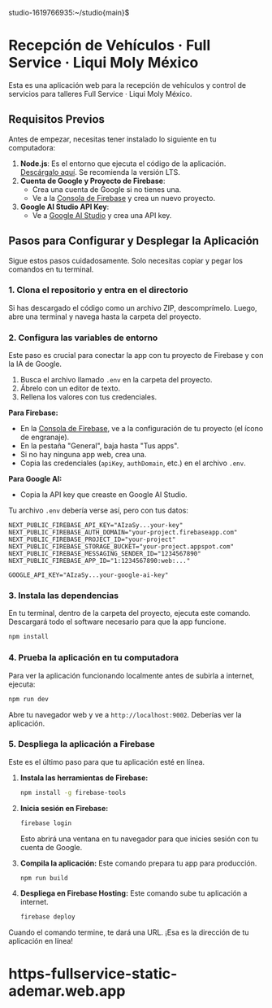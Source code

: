 studio-1619766935:~/studio{main}$
# Recepción de Vehículos · Full Service · Liqui Moly México

Esta es una aplicación web para la recepción de vehículos y control de servicios para talleres Full Service · Liqui Moly México.

## Requisitos Previos

Antes de empezar, necesitas tener instalado lo siguiente en tu computadora:

1.  **Node.js**: Es el entorno que ejecuta el código de la aplicación. [Descárgalo aquí](https://nodejs.org/en/download/). Se recomienda la versión LTS.
2.  **Cuenta de Google y Proyecto de Firebase**:
    *   Crea una cuenta de Google si no tienes una.
    *   Ve a la [Consola de Firebase](https://console.firebase.google.com/) y crea un nuevo proyecto.
3.  **Google AI Studio API Key**:
    *   Ve a [Google AI Studio](https://aistudio.google.com/app/apikey) y crea una API key.

## Pasos para Configurar y Desplegar la Aplicación

Sigue estos pasos cuidadosamente. Solo necesitas copiar y pegar los comandos en tu terminal.

### 1. Clona el repositorio y entra en el directorio

Si has descargado el código como un archivo ZIP, descomprímelo. Luego, abre una terminal y navega hasta la carpeta del proyecto.

### 2. Configura las variables de entorno

Este paso es crucial para conectar la app con tu proyecto de Firebase y con la IA de Google.

1.  Busca el archivo llamado `.env` en la carpeta del proyecto.
2.  Ábrelo con un editor de texto.
3.  Rellena los valores con tus credenciales.

**Para Firebase:**

*   En la [Consola de Firebase](https://console.firebase.google.com/), ve a la configuración de tu proyecto (el ícono de engranaje).
*   En la pestaña "General", baja hasta "Tus apps".
*   Si no hay ninguna app web, crea una.
*   Copia las credenciales (`apiKey`, `authDomain`, etc.) en el archivo `.env`.

**Para Google AI:**

*   Copia la API key que creaste en Google AI Studio.

Tu archivo `.env` debería verse así, pero con tus datos:

```
NEXT_PUBLIC_FIREBASE_API_KEY="AIzaSy...your-key"
NEXT_PUBLIC_FIREBASE_AUTH_DOMAIN="your-project.firebaseapp.com"
NEXT_PUBLIC_FIREBASE_PROJECT_ID="your-project"
NEXT_PUBLIC_FIREBASE_STORAGE_BUCKET="your-project.appspot.com"
NEXT_PUBLIC_FIREBASE_MESSAGING_SENDER_ID="1234567890"
NEXT_PUBLIC_FIREBASE_APP_ID="1:1234567890:web:..."

GOOGLE_API_KEY="AIzaSy...your-google-ai-key"
```

### 3. Instala las dependencias

En tu terminal, dentro de la carpeta del proyecto, ejecuta este comando. Descargará todo el software necesario para que la app funcione.

```bash
npm install
```

### 4. Prueba la aplicación en tu computadora

Para ver la aplicación funcionando localmente antes de subirla a internet, ejecuta:

```bash
npm run dev
```

Abre tu navegador web y ve a `http://localhost:9002`. Deberías ver la aplicación.

### 5. Despliega la aplicación a Firebase

Este es el último paso para que tu aplicación esté en línea.

1.  **Instala las herramientas de Firebase:**
    ```bash
    npm install -g firebase-tools
    ```

2.  **Inicia sesión en Firebase:**
    ```bash
    firebase login
    ```
    Esto abrirá una ventana en tu navegador para que inicies sesión con tu cuenta de Google.

3.  **Compila la aplicación:**
    Este comando prepara tu app para producción.
    ```bash
    npm run build
    ```

4.  **Despliega en Firebase Hosting:**
    Este comando sube tu aplicación a internet.
    ```bash
    firebase deploy
    ```

Cuando el comando termine, te dará una URL. ¡Esa es la dirección de tu aplicación en línea!
# https-fullservice-static-ademar.web.app
